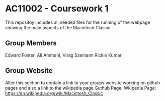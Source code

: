 # AC11002 - Coursework 1
This repositoy includes all needed files for the running of the webpage showing the main aspects of the Macintosh Classic
## Group Members
Edward Foster,
Ali Ammani,
Virag Szemann
Rickie Kumar

## Group Website
Alter this section to contain a link to your groups website working on github pages and also a link to the wikipedia page
Guthub Page: 
Wkipedia Page: https://en.wikipedia.org/wiki/Macintosh_Classic
